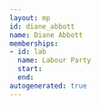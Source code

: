```yaml
---
layout: mp
id: diane_abbott
name: Diane Abbott
memberships:
- id: lab
  name: Labour Party
  start: 
  end: 
autogenerated: true
---
```

